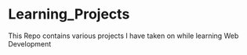 # Learning_Projects
This Repo contains various projects I have taken on while learning Web Development
